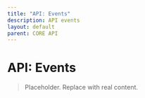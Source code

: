 ```yaml
---
title: "API: Events"
description: API events
layout: default
parent: CORE API
---
```

# API: Events

> Placeholder. Replace with real content.
